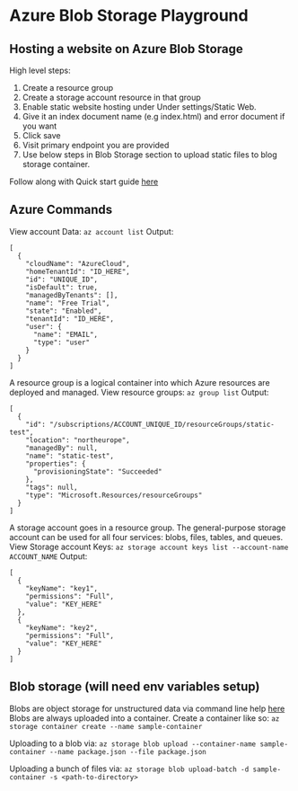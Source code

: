 # Azure Blob Storage Playground


## Hosting a website on Azure Blob Storage
High level steps:
1. Create a resource group
2. Create a storage account resource in that group
3. Enable static website hosting under Under settings/Static Web.
4. Give it an index document name (e.g index.html) and error document if you want
5. Click save
6. Visit primary endpoint you are provided
7. Use below steps in Blob Storage section to upload static files to blog storage container.

Follow along with Quick start guide [here](https://docs.microsoft.com/en-us/azure/storage/blobs/storage-quickstart-blobs-cli)

## Azure Commands

View account Data: `az account list`
Output:
```
[
  {
    "cloudName": "AzureCloud",
    "homeTenantId": "ID_HERE",
    "id": "UNIQUE_ID",
    "isDefault": true,
    "managedByTenants": [],
    "name": "Free Trial",
    "state": "Enabled",
    "tenantId": "ID_HERE",
    "user": {
      "name": "EMAIL",
      "type": "user"
    }
  }
]
```

A resource group is a logical container into which Azure resources are deployed and managed.
View resource groups: `az group list`
Output:
```
[
  {
    "id": "/subscriptions/ACCOUNT_UNIQUE_ID/resourceGroups/static-test",
    "location": "northeurope",
    "managedBy": null,
    "name": "static-test",
    "properties": {
      "provisioningState": "Succeeded"
    },
    "tags": null,
    "type": "Microsoft.Resources/resourceGroups"
  }
]
```

A storage account goes in a resource group. The general-purpose storage account can be used for all four services: blobs, files, tables, and queues.
View Storage account Keys: `az storage account keys list --account-name ACCOUNT_NAME`
Output:
```
[
  {
    "keyName": "key1",
    "permissions": "Full",
    "value": "KEY_HERE"
  },
  {
    "keyName": "key2",
    "permissions": "Full",
    "value": "KEY_HERE"
  }
]
```

## Blob storage (will need env variables setup)
Blobs are  object storage for unstructured data via command line help [here](https://docs.microsoft.com/en-us/cli/azure/storage/blob?view=azure-cli-latest#az-storage-blob-upload-batch)
Blobs are always uploaded into a container.
Create a container like so: `az storage container create --name sample-container`

Uploading to a blob via: `az storage blob upload --container-name sample-container --name package.json --file package.json`

Uploading a bunch of files via: `az storage blob upload-batch -d sample-container -s <path-to-directory>`

